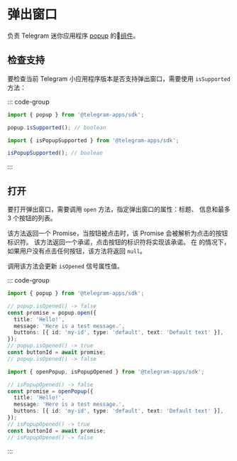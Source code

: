 # 弹出窗口

负责 Telegram 迷你应用程序 [popup](../../../../platform/popup.md) 的💠[组件](../scopes.md)。

## 检查支持

要检查当前 Telegram 小应用程序版本是否支持弹出窗口，需要使用
`isSupported` 方法：

::: code-group

```ts [Variable]
import { popup } from '@telegram-apps/sdk';

popup.isSupported(); // boolean
```

```ts [Functions]
import { isPopupSupported } from '@telegram-apps/sdk';

isPopupSupported(); // boolean
```

:::

## 打开

要打开弹出窗口，需要调用 `open` 方法，指定弹出窗口的属性：标题、
信息和最多 3 个按钮的列表。

该方法返回一个 Promise，当按钮被点击时，该 Promise 会被解析为点击的按钮标识符。 该方法返回一个承诺，点击按钮的标识符将实现该承诺。 在
的情况下，如果用户没有点击任何按钮，该方法将返回 `null`。

调用该方法会更新 `isOpened` 信号属性值。

::: code-group

```ts [Variable]
import { popup } from '@telegram-apps/sdk';

// popup.isOpened() -> false
const promise = popup.open({
  title: 'Hello!',
  message: 'Here is a test message.',
  buttons: [{ id: 'my-id', type: 'default', text: 'Default text' }],
});
// popup.isOpened() -> true
const buttonId = await promise;
// popup.isOpened() -> false 
```

```ts [Functions]
import { openPopup, isPopupOpened } from '@telegram-apps/sdk';

// isPopupOpened() -> false
const promise = openPopup({
  title: 'Hello!',
  message: 'Here is a test message.',
  buttons: [{ id: 'my-id', type: 'default', text: 'Default text' }],
});
// isPopupOpened() -> true
const buttonId = await promise;
// isPopupOpened() -> false
```

:::
